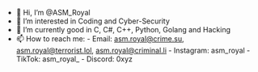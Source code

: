 - 👋 Hi, I’m @ASM_Royal
- 👀 I’m interested in Coding and Cyber-Security
- 🌱 I’m currently good in C, C#, C++, Python, Golang and Hacking
- 📫 How to reach me: 
      - Email: asm.royal@crime.su, asm.royal@terrorist.lol, asm.royal@criminal.li
      - Instagram: asm_royal
      - TikTok: asm_royal_
      - Discord: 0xyz

<!---
ASMRoyal/ASMRoyal is a ✨ special ✨ repository because its `README.md` (this file) appears on your GitHub profile.
You can click the Preview link to take a look at your changes.
--->
